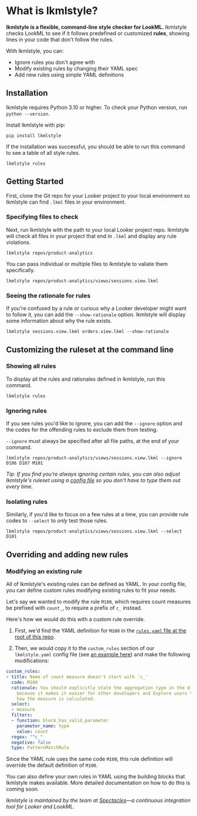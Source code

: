 # What is lkmlstyle?

**lkmlstyle is a flexible, command-line style checker for LookML.** lkmlstyle checks LookML to see if it follows predefined or customized **rules**, showing lines in your code that don't follow the rules.

With lkmlstyle, you can:

 - Ignore rules you don't agree with
 - Modify existing rules by changing their YAML spec
 - Add new rules using simple YAML definitions

## Installation

lkmlstyle requires Python 3.10 or higher. To check your Python version, run `python --version`.

Install lkmlstyle with pip:

```
pip install lkmlstyle
```

If the installation was successful, you should be able to run this command to see a table of all style rules.

```
lkmlstyle rules
```

## Getting Started

First, clone the Git repo for your Looker project to your local environment so lkmlstyle can find `.lkml` files in your environment.

### Specifying files to check

Next, run lkmlstyle with the path to your local Looker project repo. lkmlstyle will check all files in your project that end in `.lkml` and display any rule violations.

```
lkmlstyle repos/product-analytics
```

You can pass individual or multiple files to lkmlstyle to valiate them specifically.

```
lkmlstyle repos/product-analytics/views/sessions.view.lkml
```

### Seeing the rationale for rules

If you're confused by a rule or curious why a Looker developer might want to follow it, you can add the `--show-rationale` option. lkmlstyle will display some information about why the rule exists.

```
lkmlstyle sessions.view.lkml orders.view.lkml --show-rationale
```

## Customizing the ruleset at the command line

### Showing all rules

To display all the rules and rationales defined in lkmlstyle, run this command.

```
lkmlstyle rules
```

### Ignoring rules

If you see rules you'd like to ignore, you can add the `--ignore` option and the codes for the offending rules to exclude them from testing.

`--ignore` must always be specified after all file paths, at the end of your command.

```
lkmlstyle repos/product-analytics/views/sessions.view.lkml --ignore D106 D107 M101
```

_Tip: If you find you're always ignoring certain rules, you can also adjust lkmlstyle's ruleset using a [config file](lkmlstyle.example.yaml) so you don't have to type them out every time._

### Isolating rules

Similarly, if you'd like to focus on a few rules at a time, you can provide rule codes to `--select` to _only_ test those rules.

```
lkmlstyle repos/product-analytics/views/sessions.view.lkml --select D101
```

## Overriding and adding new rules

### Modifying an existing rule

All of lkmlstyle's existing rules can be defined as YAML. In your config file, you can define custom rules modifying existing rules to fit your needs.

Let's say we wanted to modify the rule `M100`, which requires count measures be prefixed with `count_`, to require a prefix of `c_` instead.

Here's how we would do this with a custom rule override.

1. First, we'd find the YAML definition for `M100` in the [`rules.yaml` file at the root of this repo](rules.yaml).

1. Then, we would copy it to the `custom_rules` section of our `lkmlstyle.yaml` config file (see [an example here](lkmlstyle.example.yaml)) and make the following modifications:

```yaml
custom_rules:
- title: Name of count measure doesn't start with 'c_'
  code: M100
  rationale: You should explicitly state the aggregation type in the dimension name
    because it makes it easier for other developers and Explore users to understand
    how the measure is calculated.
  select:
  - measure
  filters:
  - function: block_has_valid_parameter
    parameter_name: type
    value: count
  regex: "^c_"
  negative: false
  type: PatternMatchRule
```

Since the YAML rule uses the same code `M100`, this rule definition will override the default definition of `M100`.

You can also define your own rules in YAML using the building blocks that lkmlstyle makes available. More detailed documentation on how to do this is coming soon.

_lkmlstyle is maintained by the team at [Spectacles](https://spectacles.dev)—a continuous integration tool for Looker and LookML._

